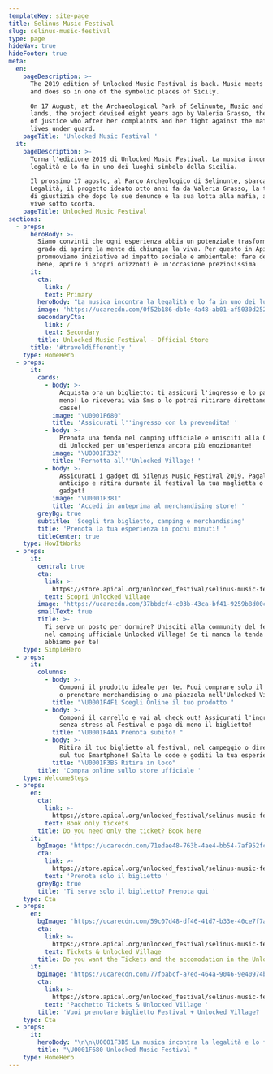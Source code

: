 ```yaml
---
templateKey: site-page
title: Selinus Music Festival
slug: selinus-music-festival
type: page
hideNav: true
hideFooter: true
meta:
  en:
    pageDescription: >-
      The 2019 edition of Unlocked Music Festival is back. Music meets legality
      and does so in one of the symbolic places of Sicily.

      On 17 August, at the Archaeological Park of Selinunte, Music and Legality
      lands, the project devised eight years ago by Valeria Grasso, the witness
      of justice who after her complaints and her fight against the mafia, today
      lives under guard.
    pageTitle: 'Unlocked Music Festival '
  it:
    pageDescription: >-
      Torna l'edizione 2019 di Unlocked Music Festival. La musica incontra la
      legalità e lo fa in uno dei luoghi simbolo della Sicilia.

      Il prossimo 17 agosto, al Parco Archeologico di Selinunte, sbarca Musica e
      Legalità, il progetto ideato otto anni fa da Valeria Grasso, la testimone
      di giustizia che dopo le sue denunce e la sua lotta alla mafia, ad oggi
      vive sotto scorta. 
    pageTitle: Unlocked Music Festival
sections:
  - props:
      heroBody: >-
        Siamo convinti che ogni esperienza abbia un potenziale trasformativo in
        grado di aprire la mente di chiunque la viva. Per questo in Apical
        promuoviamo iniziative ad impatto sociale e ambientale: fare del bene fa
        bene, aprire i propri orizzonti è un'occasione preziosissima
      it:
        cta:
          link: /
          text: Primary
        heroBody: "La musica incontra la legalità e lo fa in uno dei luoghi simbolo della Sicilia.\r\nIl 17 agosto, al Parco Archeologico di Selinunte, sbarca Musica e Legalità: special guest CARL COX "
        image: 'https://ucarecdn.com/0f52b186-db4e-4a48-ab01-af5030d25221/'
        secondaryCta:
          link: /
          text: Secondary
        title: Unlocked Music Festival - Official Store
      title: '#traveldifferently '
    type: HomeHero
  - props:
      it:
        cards:
          - body: >-
              Acquista ora un biglietto: ti assicuri l'ingresso e lo paghi di
              meno! Lo riceverai via Sms o lo potrai ritirare direttamente alle
              casse! 
            image: "\U0001F680"
            title: 'Assicurati l''ingresso con la prevendita! '
          - body: >-
              Prenota una tenda nel camping ufficiale e unisciti alla Community
              di Unlocked per un'esperienza ancora più emozionante! 
            image: "\U0001F332"
            title: 'Pernotta all''Unlocked Village! '
          - body: >-
              Assicurati i gadget di Silenus Music Festival 2019. Pagali in
              anticipo e ritira durante il festival la tua maglietta o il tuo
              gadget! 
            image: "\U0001F381"
            title: 'Accedi in anteprima al merchandising store! '
        greyBg: true
        subtitle: 'Scegli tra biglietto, camping e merchandising'
        title: 'Prenota la tua esperienza in pochi minuti! '
        titleCenter: true
    type: HowItWorks
  - props:
      it:
        central: true
        cta:
          link: >-
            https://store.apical.org/unlocked_festival/selinus-music-festival.html
          text: Scopri Unlocked Village
        image: 'https://ucarecdn.com/37bbdcf4-c03b-43ca-bf41-9259b8d00c7b/'
        smallText: true
        title: >-
          Ti serve un posto per dormire? Unisciti alla community del festival
          nel camping ufficiale Unlocked Village! Se ti manca la tenda ne
          abbiamo per te! 
    type: SimpleHero
  - props:
      it:
        columns:
          - body: >-
              Componi il prodotto ideale per te. Puoi comprare solo il biglietto
              o prenotare merchandising o una piazzola nell'Unlocked Village
            title: "\U0001F4F1 Scegli Online il tuo prodotto "
          - body: >-
              Componi il carrello e vai al check out! Assicurati l'ingresso
              senza stress al Festival e paga di meno il biglietto! 
            title: "\U0001F4AA Prenota subito! "
          - body: >-
              Ritira il tuo biglietto al festival, nel campeggio o direttamente
              sul tuo Smartphone! Salta le code e goditi la tua esperienza! 
            title: "\U0001F3B5 Ritira in loco"
        title: 'Compra online sullo store ufficiale '
    type: WelcomeSteps
  - props:
      en:
        cta:
          link: >-
            https://store.apical.org/unlocked_festival/selinus-music-festival-ticket.html 
          text: Book only tickets
        title: Do you need only the ticket? Book here
      it:
        bgImage: 'https://ucarecdn.com/71edae48-763b-4ae4-bb54-7af952fcbbf8/'
        cta:
          link: >-
            https://store.apical.org/unlocked_festival/selinus-music-festival-ticket.html
          text: 'Prenota solo il biglietto '
        greyBg: true
        title: 'Ti serve solo il biglietto? Prenota qui '
    type: Cta
  - props:
      en:
        bgImage: 'https://ucarecdn.com/59c07d48-df46-41d7-b33e-40ce7f7a9a3b/'
        cta:
          link: >-
            https://store.apical.org/unlocked_festival/selinus-music-festival.html
          text: Tickets & Unlocked Village
        title: Do you want the Tickets and the accomodation in the Unlocked Village?
      it:
        bgImage: 'https://ucarecdn.com/77fbabcf-a7ed-464a-9046-9e40974b4a65/'
        cta:
          link: >-
            https://store.apical.org/unlocked_festival/selinus-music-festival.html
          text: 'Pacchetto Tickets & Unlocked Village '
        title: 'Vuoi prenotare biglietto Festival + Unlocked Village? '
    type: Cta
  - props:
      it:
        heroBody: "\n\n\U0001F3B5 La musica incontra la legalità e lo fa in uno dei luoghi simbolo della Sicilia.\r\nIl prossimo 17 agosto, al Parco Archeologico di Selinunte, sbarca Musica e Legalità, il progetto ideato otto anni fa da Valeria Grasso, la testimone di giustizia che dopo le sue denunce e la sua lotta alla mafia, ad oggi vive sotto scorta. \n\n\U0001F4AA Dopo l’edizione palermitana che ha visto 15.000 giovani affollare il Velodromo dedicato al giudice Paolo Borsellino, il nuovo appuntamento sarà ospitato all’interno del parco archeologico più grande d’Europa, nel Comune di Castelvetrano.\r\n\rUna scelta non casuale perché quel lembo di terra è storicamente considerato roccaforte del boss latitante Matteo Messina Denaro. Così proprio dal palco di #SELINUSMUSICFESTIVAL, che vede la palermitana Unlocked alla direzione artistica, la tematica vede ancora una volta i giovani al centro di tutto. Giovani che lottano contro le dipendenze, ragazzi contro ogni tipo di mafia, in attesa di lanciare la proposta per la riqualificazione sociale dei beni confiscati promossa dal Ministero della Salute. In collaborazione con ReCord Eventi e con il supporto di ADP Management.\r\n\r\n\U0001F39B Sul palco si alterneranno band italiane, performance di artisti siciliani e internazionali e la star CARL COX, il primo dj al mondo ad aver suonato nella cornice del celebre sito neolitico di Stonehenge (UK). L’artista numero uno della musica elettronica è stato anche il protagonista di un party che ha fatto il giro dei cinque continenti, compreso lo Château de Chambord, il castello più grande della Loira e patrimonio dell’Unesco.\r\n\r\n\U0001F919 Un’occasione per riscoprire il sito di origini greche più ampio e imponente d’Europa. L’idea di portare Musica & Legalità nel luogo simbolo della Grecia “siciliana” nasce con l’ex direttore del parco archeologico di Selinunte Enrico Caruso - oggi direttore del parco archeologico di Lilibeo - e prosegue grazie all’impegno del neo-nominato Bernardo Agrò. Vi aspetta un evento che farà felici i siciliani e i tantissimi turisti che affolleranno l'Isola, ma soprattutto sarà un'occasione per riscoprire il parco archeologico di Selinunte, il sito di origini greche più ampio e imponente d'Europa. Un luogo unico, dove il tempo è sospeso, immerso in un’altra dimensione: la Grecia “siciliana\" trova qui uno dei più alti e grandiosi esempi di integrazione tra urbanistica, architettura e paesaggio dell’intero Mediterraneo. Un presente giunto da lontano, dove ogni elemento che compone questo intricato sistema di strade, case, templi, mura, porto e mare, lascerà il ricordo di un’infinita emozione.\r\n\r\n\U0001F4E2 ARTIST \n\r\n• Carl Cox\r\n• Nic Fanciulli\r\n• Junge Junge\r\n• Fabrizio De Santis\r\n\r\nand many more...\r\n\r\n\U0001F354 FOOD, DRINK & RELAX ZONE \U0001F379\r\nPowered by:\r\nTBD\r\nUna vasta area food, drink & relax zone, insieme a marchi prestigiosi che renderanno la vostra giornata indimenticabile. Una vera e propria cittadella del divertimento dove, attraverso il nuovo e fantastico sistema di Change/Token, potrete godervi sole e musica nel pomeriggio, cenare aspettando i vostri artisti preferiti e godere delle rinfrescanti bevande durante tutta la durata del concerto.\r\n\r\n♫ SHOW\r\nSUPER SOUND SYSTEM, SPECTACULAR VIDEO, LIGHTS, EFFECTS SHOW"
        title: "\U0001F680 Unlocked Music Festival "
    type: HomeHero
---
```


